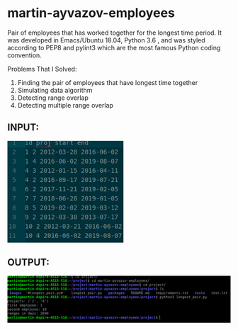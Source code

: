 # martin-ayvazov-employees
Pair of employees that has worked together for the longest time period. It was developed in Emacs/Ubuntu 18.04, Python 3.6 , and was styled according to PEP8 and pylint3 which are the most famous Python coding convention.

Problems That I Solved:
1. Finding the pair of employees that have longest time together
2. Simulating data algorithm
3. Detecting range overlap
4. Detecting multiple range overlap

## INPUT:

![alt text](https://raw.githubusercontent.com/majvazov/martin-ayvazov-employees/master/project/Images/input.png)

## OUTPUT:

![alt text](https://raw.githubusercontent.com/majvazov/martin-ayvazov-employees/master/project/Images/output.png)

